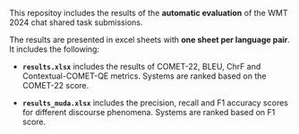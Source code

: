 This repositoy includes the results of the **automatic evaluation** of the WMT 2024 chat shared task submissions.

The results are presented in excel sheets with **one sheet per language pair**. It includes the following:

- **``results.xlsx``** includes the results of COMET-22, BLEU, ChrF and Contextual-COMET-QE metrics. Systems are ranked based on the COMET-22 score.
  
- **``results_muda.xlsx``** includes the precision, recall and F1 accuracy scores for different discourse phenomena. Systems are ranked based on F1 score.
